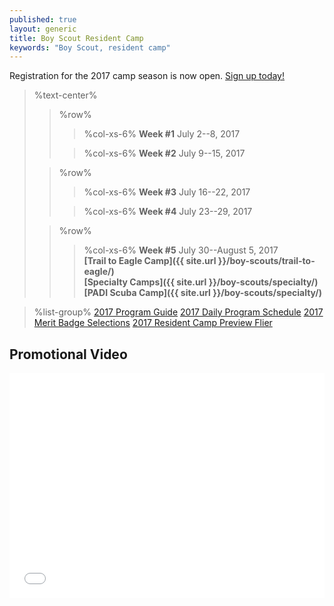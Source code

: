```yaml
---
published: true
layout: generic
title: Boy Scout Resident Camp
keywords: "Boy Scout, resident camp"
---
```


<div class="alert alert-info">
Registration for the 2017 camp season is now open.
<a href="{{ site.url }}/boy-scouts/register/">
Sign up today!</a>
</div>

> %text-center%
>> %row%
>>> %col-xs-6%
>>> **Week #1**
>>> July 2--8, 2017
>>
>>> %col-xs-6%
>>> **Week #2**
>>> July 9--15, 2017
>
>> %row%
>>> %col-xs-6%
>>> **Week #3**
>>> July 16--22, 2017
>>
>>> %col-xs-6%
>>> **Week #4**
>>> July 23--29, 2017
>
>> %row%
>>> %col-xs-6%
>>> **Week #5**
>>> July 30--August 5, 2017<br/>
>>> **[Trail to Eagle Camp]({{ site.url }}/boy-scouts/trail-to-eagle/)**<br/>
>>> **[Specialty Camps]({{ site.url }}/boy-scouts/specialty/)**<br/>
>>> **[PADI Scuba Camp]({{ site.url }}/boy-scouts/specialty/)**


> %list-group%
> <a href="{{ site.url }}/pdf/2017/2017-program-guide.pdf" class="list-group-item">2017 Program Guide</a>
> <a href="{{ site.url }}/pdf/2017/2017-schedule.pdf" class="list-group-item">2017 Daily Program Schedule</a>
> <a href="{{ site.url }}/pdf/2017/2017-merit-badges.pdf" class="list-group-item">2017 Merit Badge Selections</a>
> <a href="{{ site.url }}/pdf/2017/2017-boy-scout-brochure.pdf" class="list-group-item">2017 Resident Camp Preview Flier</a>

## Promotional Video

<iframe style="max-width: 640px; width: 100%; height: 360px; border: none;" src="//www.youtube-nocookie.com/embed/mBW3OGLBcIc?rel=0" allowfullscreen></iframe>
